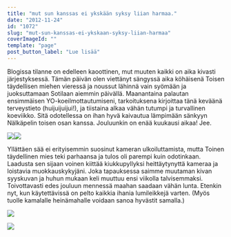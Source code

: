```yaml
---
title: "mut sun kanssas ei ykskään syksy liian harmaa."
date: "2012-11-24"
id: "1072"
slug: "mut-sun-kanssas-ei-ykskaan-syksy-liian-harmaa"
coverImageId: ""
template: "page"
post_button_label: "Lue lisää"
---
```


Blogissa tilanne on edelleen kaoottinen, mut muuten kaikki on aika kivasti järjestyksessä. Tämän päivän olen viettänyt sängyssä aika köhäisenä Toisen täydellisen miehen vieressä ja noussut lähinnä vain syömään ja juoksuttamaan Sotilaan aiemmin päivällä. Maanantaina palautan ensimmäisen YO-koeilmottautumiseni, tarkoituksena kirjoittaa tänä keväänä terveystieto (huijuijuijui!), ja tiistaina alkaa vähän tutumpi ja turvallinen koeviikko. Sitä odotellessa on ihan hyvä kaivautua lämpimään sänkyyn Nälkäpelin toisen osan kanssa. Jouluunkin on enää kuukausi aikaa! Jee.  
  

[![](images/IMG_0264%C3%A5.JPG)](http://1.bp.blogspot.com/-hNAowivw-IE/ULDfTKGf_JI/AAAAAAAACm4/J2lfu6pD_-Y/s1600/IMG_0264%C3%A5.JPG)[![](images/IMG_0258%C3%A5.JPG)](http://2.bp.blogspot.com/-Lw_1a71U3-4/ULDfR9jq34I/AAAAAAAACmw/dV19lkUERrI/s1600/IMG_0258%C3%A5.JPG)

  

Yllättäen sää ei erityisemmin suosinut kameran ulkoiluttamista, mutta Toinen täydellinen mies teki parhaansa ja tulos oli parempi kuin odotinkaan. Laadusta sen sijaan voinen kiittää kiukkupyllyksi heittäytynyttä kameraa ja loistavia muokkauskykyjäni. Joka tapauksessa saimme muutaman kivan syyskuvan ja huhun mukaan keli muuttuu ensi viikolla talvisemmaksi. Toivottavasti edes jouluun mennessä maahan saadaan vähän lunta. Etenkin nyt, kun käytettävissä on pelto kaikkia ihania lumileikkejä varten. (Myös tuolle kamalalle heinämahalle voidaan sanoa hyvästit samalla.)

  

[![](images/IMG_0268%25C3%25A5.JPG)](http://3.bp.blogspot.com/-aYuY_uEW8uA/ULDfUkDSqVI/AAAAAAAACnA/y0DkhiyLyDs/s1600/IMG_0268%25C3%25A5.JPG)

  

[![](images/ak.png)](http://4.bp.blogspot.com/-jweFclg0USo/ULDfalCp90I/AAAAAAAACnI/ntf0J2bfYhI/s1600/ak.png)
